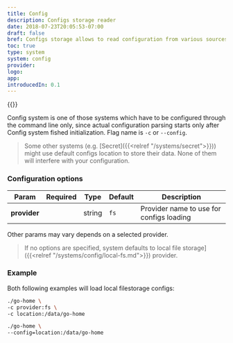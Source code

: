 ```yaml
---
title: Config
description: Configs storage reader
date: 2018-07-23T20:05:53-07:00
draft: false
bref: Configs storage allows to read configuration from various sources
toc: true
type: system
system: config
provider:
logo:
app:
introducedIn: 0.1
---
```

{{<provider>}}

Config system is one of those systems which have to be configured through
the command line only, since actual configuration parsing starts only after
Config system fished initialization. Flag name is `-c` or `--config`.

> Some other systems (e.g. [Secret]({{<relref "/systems/secret">}})) might use
default configs location to store their data. None of them will interfere
with your configuration.

### Configuration options

| Param | Required | Type | Default | Description |
|-------|----------|------|---------|-------------|
| **provider** || string |`fs`| Provider name to use for configs loading |

Other params may vary depends on a selected provider.

> If no options are specified, system defaults to
local file storage]({{<relref "/systems/config/local-fs.md">}}) provider.

### Example

Both following examples will load local filestorage configs:

```bash
./go-home \
-c provider:fs \
-c location:/data/go-home
```

```bash
./go-home \
--config=location:/data/go-home
```
